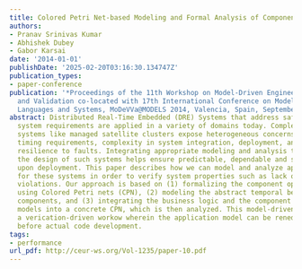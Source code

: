 ```yaml
---
title: Colored Petri Net-based Modeling and Formal Analysis of Component-based Applications
authors:
- Pranav Srinivas Kumar
- Abhishek Dubey
- Gabor Karsai
date: '2014-01-01'
publishDate: '2025-02-20T03:16:30.134747Z'
publication_types:
- paper-conference
publication: '*Proceedings of the 11th Workshop on Model-Driven Engineering, Verification
  and Validation co-located with 17th International Conference on Model Driven Engineering
  Languages and Systems, MoDeVVa@MODELS 2014, Valencia, Spain, September 30, 2014*'
abstract: Distributed Real-Time Embedded (DRE) Systems that address safety and mission-critical
  system requirements are applied in a variety of domains today. Complex, integrated
  systems like managed satellite clusters expose heterogeneous concerns such as strict
  timing requirements, complexity in system integration, deployment, and repair; and
  resilience to faults. Integrating appropriate modeling and analysis techniques into
  the design of such systems helps ensure predictable, dependable and safe operation
  upon deployment. This paper describes how we can model and analyze applications
  for these systems in order to verify system properties such as lack of deadline
  violations. Our approach is based on (1) formalizing the component operation scheduling
  using Colored Petri nets (CPN), (2) modeling the abstract temporal behavior of application
  components, and (3) integrating the business logic and the component operation scheduling
  models into a concrete CPN, which is then analyzed. This model-driven approach enables
  a verication-driven workow wherein the application model can be rened and restructured
  before actual code development.
tags:
- performance
url_pdf: http://ceur-ws.org/Vol-1235/paper-10.pdf
---
```

